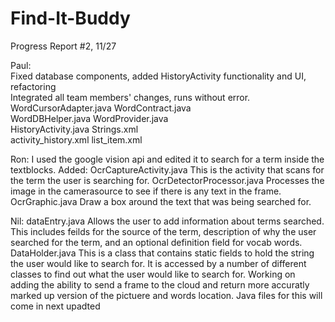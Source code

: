 # Find-It-Buddy  

Progress Report #2, 11/27

Paul:  
Fixed database components, added HistoryActivity functionality and UI, refactoring  
Integrated all team members' changes, runs without error.   
WordCursorAdapter.java WordContract.java  
WordDBHelper.java  WordProvider.java  
HistoryActivity.java Strings.xml  
activity_history.xml list_item.xml  

Ron:
I used the google vision api and edited it to search for a term inside the textblocks.
Added:
OcrCaptureActivity.java
This is the activity that scans for the term the user is searching for.
OcrDetectorProcessor.java
Processes the image in the camerasource to see if there is any text in the frame.
OcrGraphic.java
Draw a box around the text that was being searched for.

Nil:
dataEntry.java
Allows the user to add information about terms searched. This includes feilds for the source of the term, description of why the
user searched for the term, and an optional definition field for vocab words.
DataHolder.java
This is a class that contains static fields to hold the string the user would like to search for. It is accessed by a number of different classes to find out what the user would like to search for.
Working on adding the ability to send a frame to the cloud and return more accuratly marked up version of the pictuere and words location. Java files for this will come in next upadted
